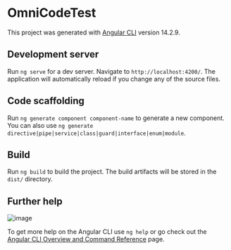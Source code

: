 # OmniCodeTest

This project was generated with [Angular CLI](https://github.com/angular/angular-cli) version 14.2.9.

## Development server

Run `ng serve` for a dev server. Navigate to `http://localhost:4200/`. The application will automatically reload if you change any of the source files.

## Code scaffolding

Run `ng generate component component-name` to generate a new component. You can also use `ng generate directive|pipe|service|class|guard|interface|enum|module`.

## Build

Run `ng build` to build the project. The build artifacts will be stored in the `dist/` directory.
 

## Further help
![image](https://user-images.githubusercontent.com/26327981/203889338-ecbde6df-6135-463c-a5b6-42c471ac705f.png)

To get more help on the Angular CLI use `ng help` or go check out the [Angular CLI Overview and Command Reference](https://angular.io/cli) page.
